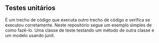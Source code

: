## Testes unitários

É um trecho de código que executa outro trecho de código e verifica se executou corretamente.
Neste repositório segue um exemplo simples de como fazê-lo.
Uma classe de teste testando um método de outra classe e um modelo usando junit.
